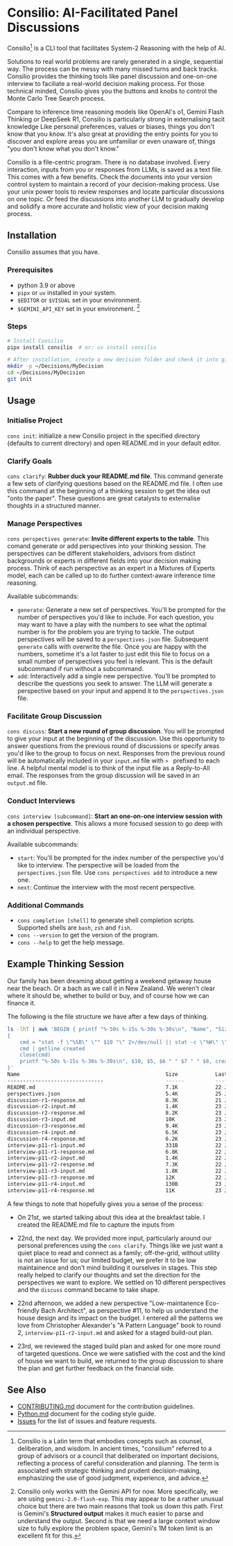 # Consilio: AI-Facilitated Panel Discussions

Consilio[^1] is a CLI tool that facilitates System-2 Reasoning with the help of 
AI. 

Solutions to real world problems are rarely generated in a single, sequential
way. The process can be messy with many missed turns and back tracks. Consilio
provides the thinking tools like panel discussion and one-on-one interview to
faciliate a real-world decision making process. For those technical minded,
Consilio gives you the buttons and knobs to control the Monte Carlo Tree Search
process. 

Compare to inference time reasoning models like OpenAI's o1, Gemini Flash
Thinking or DeepSeek R1, Consilio is particularly strong in externalising tacit
knowledge Like personal preferences, values or biases, things you don't know
that you know. It's also great at providing the entry points for you to
discover and explore areas you are unfamiliar or even unaware of, things "you
don't know what you don't know." 

Consilio is a file-centric program. There is no database involved. Every
interaction, inputs from you or responses from LLMs, is saved as a text file.
This comes with a few benefits. Check the documents into your version control
system to maintain a record of your decision-making process. Use your unix
power tools to review responses and locate particular discussions on one topic.
Or feed the discussions into another LLM to gradually develop and solidify a
more accurate and holistic view of your decision making process.


## Installation

Consilio assumes that you have.

### Prerequisites

- python 3.9 or above
- `pipx` or `uv` installed in your system.
- `$EDITOR` or `$VISUAL` set in your environment.
- `$GEMINI_API_KEY` set in your environment. [^2]


### Steps

```bash
# Install Consilio
pipx install consilio  # or: uv install consilio

# After installation, create a new decision folder and check it into git
mkdir -p ~/Decisions/MyDecision
cd ~/Decisions/MyDecision
git init
```

## Usage

### Initialise Project

`cons init`: initialize a new Consilio project in the specified directory (defaults to
current directory) and open README.md in your default editor. 


### Clarify Goals

`cons clarify`: **Rubber duck your README.md file**. This command generate a
few sets of clarifying questions based on the README.md file. I often use this
command at the beginning of a thinking session to get the idea out "onto the
paper". These questions are great catalysts to externalise thoughts in a
structured manner.


### Manage Perspectives

`cons perspectives generate`: **Invite different experts to the table**.
This comand generate or add perspectives into your thinking session. The
perspectives can be different stakeholders, advisors from distinct backgrounds
or experts in different fields into your decision making process. Think of each 
perspective as an expert in a Mixtures of Experts model, each can be called up
to do further context-aware inference time reasoning.

Available subcommands:

- `generate`: Generate a new set of perspectives. You'll be prompted for the
  number of perspectives you'd like to include. For each question, you may want
  to have a play with the numbers to see what the optimal number is for the
  problem you are trying to tackle. The output perspectives will be saved to a
  `perspectives.json` file. Subsequent `generate` calls with overwrite the
  file. Once you are happy with the numbers, sometime it's a lot faster to just
  edit this file to focus on a small number of perspectives you feel is
  relevant. This is the default subcommand if run without a subcommand. 
- `add`: Interactively add a single new perspective. You'll be prompted to
  describe the questions you seek to answer. The LLM will generate a
  perspective based on your input and append it to the `perspectives.json`
  file.


### Facilitate Group Discussion

`cons discuss`: **Start a new round of group discussion**. You will be prompted
to give your input at the beginning of the discussion. Use this opportunity to
answer questions from the previous round of discussions or specify areas you'd
like to the group to focus on next. Responses from the previous round will be
automatically included in your `input.md` file with `> ` prefixed to each line.
A helpful mental model is to think of the input file as a Reply-to-All email. 
The responses from the group discussion will be saved in an `output.md` file.


### Conduct Interviews

`cons interview [subcommand]`: **Start an one-on-one interview session with a
chosen perspective**. This allows a more focused session to go deep with an
individual perspective. 

Available subcommands:

- `start`: You'll be prompted for the index number of the perspective you'd
  like to interview. The perspective will be loaded from the
  `perspectives.json` file. Use `cons perspectives add` to introduce a new one.
- `next`: Continue the interview with the most recent perspective.


### Additional Commands

- `cons completion [shell]` to generate shell completion scripts. Supported shells are `bash`, `zsh` and `fish`.
- `cons --version` to get the version of the program.
- `cons --help` to get the help message.


## Example Thinking Session 

Our family has been dreaming about getting a weekend getaway house near the
beach. Or a bach as we call it in New Zealand. We weren't clear where it
should be, whether to build or buy, and of course how we can finance it. 

The following is the file structure we have after a few days of thinking.

```bash
ls -lhT | awk 'BEGIN { printf "%-50s %-15s %-30s %-30s\n", "Name", "Size", "Last Modified", "Created" }
{
    cmd = "stat -f \"%SB\" \"" $10 "\" 2>/dev/null || stat -c \"%W\" \"" $10 "\" 2>/dev/null"
    cmd | getline created
    close(cmd)
    printf "%-50s %-15s %-30s %-30s\n", $10, $5, $6 " " $7 " " $8, created
}'
Name                                               Size            Last Modified                  Created
-------------------------------                    ------          ---------------                 -------------------
README.md                                          7.1K            22 Jan 10:58:50                Jan 21 09:28:50 2025
perspectives.json                                  5.4K            25 Jan 09:32:02                Jan 21 10:04:27 2025
discussion-r1-response.md                          8.3K            21 Jan 09:39:10                Jan 22 09:39:10 2025
discussion-r2-input.md                             1.4K            23 Jan 11:35:37                Jan 23 11:35:37 2025
discussion-r2-response.md                          8.2K            23 Jan 11:59:07                Jan 23 11:59:07 2025
discussion-r3-input.md                             10K             23 Jan 12:22:21                Jan 23 12:22:21 2025
discussion-r3-response.md                          9.4K            23 Jan 12:43:45                Jan 23 12:43:45 2025
discussion-r4-input.md                             6.5K            23 Jan 13:08:13                Jan 23 13:08:13 2025
discussion-r4-response.md                          6.2K            23 Jan 16:56:12                Jan 23 16:56:12 2025
interview-p11-r1-input.md                          331B            22 Jan 12:32:58                Jan 22 12:32:58 2025
interview-p11-r1-response.md                       6.8K            22 Jan 12:33:07                Jan 22 12:33:07 2025
interview-p11-r2-input.md                          1.4K            22 Jan 12:35:02                Jan 22 12:32:40 2025
interview-p11-r2-response.md                       7.3K            22 Jan 12:35:16                Jan 22 12:35:16 2025
interview-p11-r3-input.md                          1.8K            22 Jan 16:25:13                Jan 22 16:23:31 2025
interview-p11-r3-response.md                       12K             22 Jan 16:25:34                Jan 22 16:25:34 2025
interview-p11-r4-input.md                          130B            23 Jan 11:15:50                Jan 23 11:15:50 2025
interview-p11-r4-response.md                       11K             23 Jan 11:16:10                Jan 23 11:16:10 2025
```

A few things to note that hopefully gives you a sense of the process:

* On 21st, we started talking about this idea at the breakfast table. I created
  the README.md file to capture the inputs from 

* 22nd, the next day. We provided more input, particularly around our personal
  preferences using the `cons clarify`. Things like we just want a quiet place
  to read and connect as a family; off-the-grid, without utility is not an
  issue for us; our limited budget, we prefer it to be low maintainence and
  don't mind building it ourselves in stages. This step really helped to
  clarify our thoughts and set the direction for the perspectives we want to
  explore. We settled on 10 different perspectives and the `discuss` command
  became to take shape.

* 22nd afternoon, we added a new perspective "Low-maintanence Eco-friendly Bach
  Architect", as perspective #11, to help us understand the house design and its
  impact on the budget. I entered all the patterns we love from Christopher
  Alexander's "A Pattern Language" book to round 2, `interview-p11-r2-input.md`
  and asked for a staged build-out plan.

* 23rd, we reviewed the staged build plan and asked for one more round of
  targeted questions. Once we were satisfied with the cost and the kind of
  house we want to build, we returned to the group discussion to share the plan
  and get further feedback on the financial side.


## See Also

- [CONTRIBUTING.md](CONTRIBUTING.md) document for the contribution guidelines.
- [Python.md](Python.md) document for the coding style guide.
- [Issues](https://github.com/alexdong/consilio/issues) for the list of issues and feature requests.

[^1]: Consilio is a Latin term that embodies concepts such as counsel, deliberation, and wisdom. In ancient times, "consilium" referred to a group of advisors or a council that deliberated on important decisions, reflecting a process of careful consideration and planning. The term is associated with strategic thinking and prudent decision-making, emphasizing the use of good judgment, experience, and advice.
[^2]: Consilio only works with the Gemini API for now. More specifically, we are using `gemini-2.0-flash-exp`. This may appear to be a rather unusual choice but there are two main reasons that took us down this path. First is Gemini's **Structured output** makes it much easier to parse and understand the output. Second is that we need a large context window size to fully explore the problem space, Gemini's 1M token limit is an excellent fit for this.
[^3]: Just like LISP's `cons`, Consilio builds up structures that you can manipulate, shape and transform. A tool that helps you to construct your thoughts, opinions, and decisions in a structured manner.
